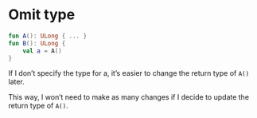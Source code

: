 # Omit type

```Kotlin
fun A(): ULong { ... }
fun B(): ULong { 
    val a = A()
}
```

If I don’t specify the type for a, it’s easier to change the return type of `A()` later.

This way, I won’t need to make as many changes if I decide to update the return type of `A()`.

